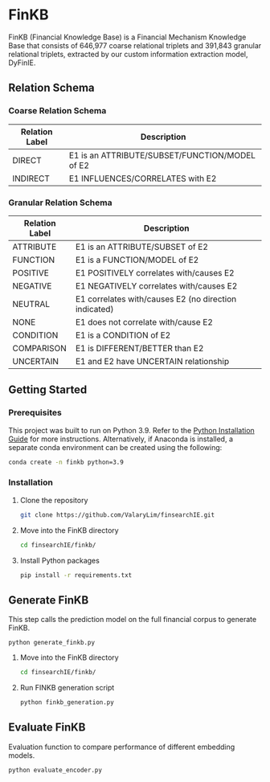# FinKB
FinKB (Financial Knowledge Base) is a Financial Mechanism Knowledge Base that consists of 646,977 coarse relational triplets and 391,843 granular relational triplets, extracted by our custom information extraction model, DyFinIE.

## Relation Schema
### Coarse Relation Schema
| Relation Label | Description |
| --- | --- |
| DIRECT | E1 is an ATTRIBUTE/SUBSET/FUNCTION/MODEL of E2 |
| INDIRECT | E1 INFLUENCES/CORRELATES with E2 |

### Granular Relation Schema
| Relation Label | Description |
| --- | --- |
| ATTRIBUTE | E1 is an ATTRIBUTE/SUBSET of E2 |
| FUNCTION | E1 is a FUNCTION/MODEL of E2 |
| POSITIVE | E1 POSITIVELY correlates with/causes E2 |
| NEGATIVE | E1 NEGATIVELY correlates with/causes E2 |
| NEUTRAL | E1 correlates with/causes E2 (no direction indicated) |
| NONE | E1 does not correlate with/cause E2 |
| CONDITION | E1 is a CONDITION of E2 |
| COMPARISON | E1 is DIFFERENT/BETTER than E2 |
| UNCERTAIN | E1 and E2 have UNCERTAIN relationship |

## Getting Started
### Prerequisites
This project was built to run on Python 3.9. Refer to the [Python Installation Guide](https://www.python.org/downloads/) for more instructions. Alternatively, if Anaconda is installed, a separate conda environment can be created using the following:
```bash
conda create -n finkb python=3.9
```

### Installation
1. Clone the repository
   ```sh
   git clone https://github.com/ValaryLim/finsearchIE.git
   ```
2. Move into the FinKB directory
    ```sh
    cd finsearchIE/finkb/
    ```
3. Install Python packages
    ```sh
    pip install -r requirements.txt
    ```

## Generate FinKB
This step calls the prediction model on the full financial corpus to generate FinKB.
```
python generate_finkb.py
```
1. Move into the FinKB directory
    ```sh
    cd finsearchIE/finkb/
    ```
2. Run FINKB generation script
    ```sh
    python finkb_generation.py
    ```

## Evaluate FinKB
Evaluation function to compare performance of different embedding models.
```
python evaluate_encoder.py
```